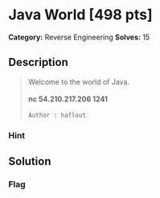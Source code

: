 # Java World [498 pts]

**Category:** Reverse Engineering
**Solves:** 15

## Description
>Welcome to the world of Java.
<br><br>
**nc 54.210.217.206 1241**
<br><br>
`Author : haflout`

### Hint


## Solution

### Flag

